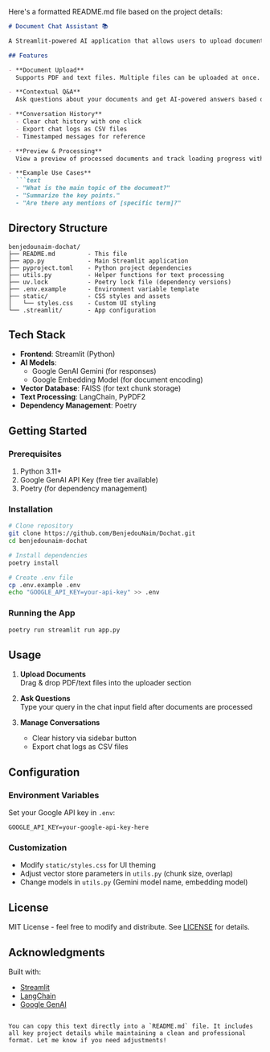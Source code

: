 

Here's a formatted README.md file based on the project details:

```markdown
# Document Chat Assistant 📚

A Streamlit-powered AI application that allows users to upload documents (PDF/text) and engage in intelligent conversations with their content. Built using LangChain, FAISS, and Google GenAI for contextual question-answering.

## Features

- **Document Upload**  
  Supports PDF and text files. Multiple files can be uploaded at once.

- **Contextual Q&A**  
  Ask questions about your documents and get AI-powered answers based on their content.

- **Conversation History**  
  - Clear chat history with one click  
  - Export chat logs as CSV files  
  - Timestamped messages for reference  

- **Preview & Processing**  
  View a preview of processed documents and track loading progress with spinner indicators.

- **Example Use Cases**  
  ```text
  - "What is the main topic of the document?"
  - "Summarize the key points."
  - "Are there any mentions of [specific term]?"
  ```

## Directory Structure

```
benjedounaim-dochat/
├── README.md         - This file
├── app.py            - Main Streamlit application
├── pyproject.toml    - Python project dependencies
├── utils.py          - Helper functions for text processing
├── uv.lock           - Poetry lock file (dependency versions)
├── .env.example      - Environment variable template
├── static/           - CSS styles and assets
│   └── styles.css    - Custom UI styling
└── .streamlit/       - App configuration
```

## Tech Stack

- **Frontend**: Streamlit (Python)
- **AI Models**: 
  - Google GenAI Gemini (for responses)
  - Google Embedding Model (for document encoding)
- **Vector Database**: FAISS (for text chunk storage)
- **Text Processing**: LangChain, PyPDF2
- **Dependency Management**: Poetry

## Getting Started

### Prerequisites
1. Python 3.11+
2. Google GenAI API Key (free tier available)
3. Poetry (for dependency management)

### Installation
```bash
# Clone repository
git clone https://github.com/BenjedouNaim/Dochat.git
cd benjedounaim-dochat

# Install dependencies
poetry install

# Create .env file
cp .env.example .env
echo "GOOGLE_API_KEY=your-api-key" >> .env
```

### Running the App
```bash
poetry run streamlit run app.py
```

## Usage

1. **Upload Documents**  
   Drag & drop PDF/text files into the uploader section

2. **Ask Questions**  
   Type your query in the chat input field after documents are processed

3. **Manage Conversations**  
   - Clear history via sidebar button  
   - Export chat logs as CSV files  

## Configuration

### Environment Variables
Set your Google API key in `.env`:
```dotenv
GOOGLE_API_KEY=your-google-api-key-here
```

### Customization
- Modify `static/styles.css` for UI theming
- Adjust vector store parameters in `utils.py` (chunk size, overlap)
- Change models in `utils.py` (Gemini model name, embedding model)

## License

MIT License - feel free to modify and distribute. See [LICENSE](LICENSE) for details.

## Acknowledgments

Built with:
- [Streamlit](https://streamlit.io)
- [LangChain](https://python.langchain.com)
- [Google GenAI](https://developers.generativeai.google)
```

You can copy this text directly into a `README.md` file. It includes all key project details while maintaining a clean and professional format. Let me know if you need adjustments!
